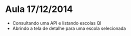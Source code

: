Aula 17/12/2014
===========
- Consultando uma API e listando escolas QI
- Abrindo a tela de detalhe para uma escola selecionada